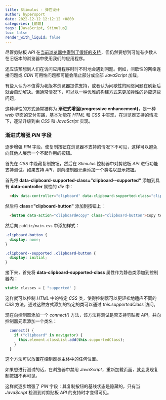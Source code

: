 ```yaml
---
title: Stimulus - 弹性设计
author: hypersport
date: 2022-12-12 12:12:12 +0800
categories: [前端]
tags: [JavaScript, Stimulus]
toc: false
render_with_liquid: false
---
```


尽管剪贴板 *API* 在[当前浏览器中得到了很好的支持](https://caniuse.com/#feat=clipboard)，但仍然要想到可能有少数人在旧版本的浏览器中使用我们的应用程序。

还应该预想到人们在访问应用程序时时不时地会遇到问题。例如，间歇性的网络连接问题或 *CDN* 可用性问题都可能会阻止部分或全部 *JavaScript* 加载。

有些人认为不值得为老版本浏览器提供支持，或者认为间歇性的网络问题在刷新后就会自动解决。但通常情况下，可以以一种优雅的构建方式来更加弹性的适应这些问题。

这种弹性的方式通常被称为 **渐进式增强(progressive enhancement)**，是一种 *web* 界面的交付实践，基本功能在 *HTML* 和 *CSS* 中实现，在浏览器支持的情况下，逐渐升级到由 *CSS* 和 *JavaScript* 实现。

### 渐进式增强 *PIN* 字段

逐步增强 *PIN* 字段，使复制按钮在浏览器不支持的情况下不可见，这样可以避免向其他人展示一个不起作用的按钮。

首先在 *CSS* 中隐藏复制按钮，然后在 *Stimulus* 控制器中对剪贴板 *API* 进行功能支持测试。如果支持 *API*，则向控制器元素添加一个类名以显示按钮。

首先将 **data-clipboard-supported-class="clipboard--supported"** 添加到具有 **data-controller** 属性的 *div* 中：

```html
  <div data-controller="clipboard" data-clipboard-supported-class="clipboard--supported">
```

然后将 **class="clipboard-button"** 添加到按钮上：

```html
  <button data-action="clipboard#copy" class="clipboard-button">Copy to Clipboard</button>
```

然后向 `public/main.css` 中添加样式：

```css
.clipboard-button {
  display: none;
}

.clipboard--supported .clipboard-button {
  display: initial;
}
```

接下来，首先将 **data-clipboard-supported-class** 属性作为静态类添加到控制器内：

```js
static classes = [ "supported" ]
```

这样就可以控制 *HTML* 中的特定 *CSS* 类，使得控制器可以更轻松地适应不同的 *CSS* 方法。通过这种方式添加的特定的类可以通过 *this.supportedClass* 访问。

现在向控制器添加一个 *connect()* 方法，该方法将测试是否支持剪贴板 *API*，并向控制器元素添加一个类名：

```js
  connect() {
    if ("clipboard" in navigator) {
      this.element.classList.add(this.supportedClass);
    }
  }
```

这个方法可以放置在控制器类主体中的任何位置。

如果想进行测试的话，在浏览器中禁用 *JavaScript*，重新加载页面，就会发现复制按钮不再可见。

这样就逐步增强了 *PIN* 字段：其复制按钮的基线状态是隐藏的，只有当 *JavaScript* 检测到对剪贴板 *API* 的支持时才变得可见。
